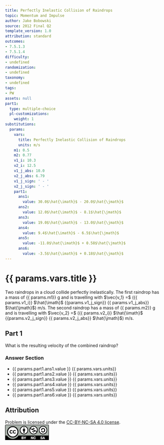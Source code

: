 ```yaml
---
title: Perfectly Inelastic Collision of Raindrops
topic: Momentum and Impulse
author: Jake Bobowski
source: 2012 Final Q2
template_version: 1.0
attribution: standard
outcomes:
- 7.5.1.3
- 7.5.1.4
difficulty:
- undefined
randomization:
- undefined
taxonomy:
- undefined
tags:
- PW
assets: null
part1:
  type: multiple-choice
  pl-customizations:
    weight: 1
substitutions:
  params:
    vars:
      title: Perfectly Inelastic Collision of Raindrops
      units: m/s
    m1: 0.5
    m2: 0.77
    v1_i: 10.3
    v2_i: 12.5
    v1_j_abs: 10.0
    v2_j_abs: 6.79
    v1_j_sign: ' - '
    v2_j_sign: ' - '
    part1:
      ans1:
        value: 30.0$\hat{\imath}$ - 20.0$\hat{\jmath}$
      ans2:
        value: 12.0$\hat{\imath}$ - 8.1$\hat{\jmath}$
      ans3:
        value: 19.0$\hat{\imath}$ - 13.0$\hat{\jmath}$
      ans4:
        value: 9.4$\hat{\imath}$ - 6.5$\hat{\jmath}$
      ans5:
        value: -11.0$\hat{\imath}$ + 0.58$\hat{\jmath}$
      ans6:
        value: -3.5$\hat{\imath}$ + 0.18$\hat{\jmath}$
---
```

# {{ params.vars.title }}
Two raindrops in a cloud collide perfectly inelastically. The first raindrop has a mass of {{ params.m1}} g and is travelling with $\vec{v_1} =$ ({{ params.v1_i}} $\hat{\imath}$ {{params.v1_j_sign}} {{ params.v1_j_abs}} $\hat{\jmath}$) m/s.
The second raindrop has a mass of {{ params.m2}} g and is travelling with $\vec{v_2} =$ ({{ params.v2_i}} $\hat{\imath}$ {{params.v2_j_sign}} {{ params.v2_j_abs}} $\hat{\jmath}$) m/s.

## Part 1

What is the resulting velocity of the combined raindrop?

### Answer Section

- {{ params.part1.ans1.value }} {{ params.vars.units}}
- {{ params.part1.ans2.value }} {{ params.vars.units}}
- {{ params.part1.ans3.value }} {{ params.vars.units}}
- {{ params.part1.ans4.value }} {{ params.vars.units}}
- {{ params.part1.ans5.value }} {{ params.vars.units}}
- {{ params.part1.ans6.value }} {{ params.vars.units}}

## Attribution

Problem is licensed under the [CC-BY-NC-SA 4.0 license](https://creativecommons.org/licenses/by-nc-sa/4.0/).<br> ![The Creative Commons 4.0 license requiring attribution-BY, non-commercial-NC, and share-alike-SA license.](https://raw.githubusercontent.com/firasm/bits/master/by-nc-sa.png)